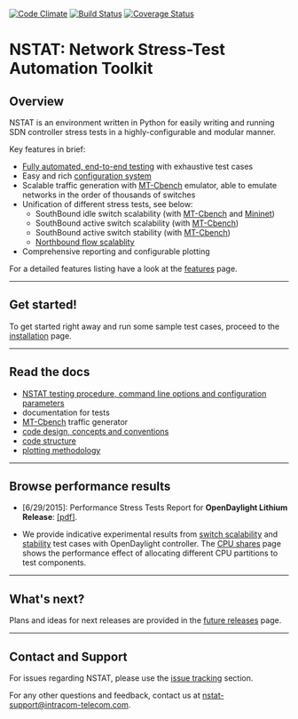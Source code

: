 [![Code Climate](https://codeclimate.com/github/intracom-telecom-sdn/nstat/badges/gpa.svg)](https://codeclimate.com/github/intracom-telecom-sdn/nstat)
[![Build Status](https://travis-ci.org/intracom-telecom-sdn/nstat.svg?branch=master)](https://travis-ci.org/intracom-telecom-sdn/nstat)
[![Coverage Status](https://coveralls.io/repos/intracom-telecom-sdn/nstat/badge.svg?branch=master&service=github)](https://coveralls.io/github/intracom-telecom-sdn/nstat?branch=master)


# NSTAT: Network Stress-Test Automation Toolkit

## Overview

NSTAT is an environment written in Python for easily writing and running
SDN controller stress tests in a highly-configurable and modular manner.

Key features in brief:
- [Fully automated, end-to-end testing](https://github.com/intracom-telecom-sdn/nstat/wiki/NSTAT#work-flow) with exhaustive test cases
- Easy and rich [configuration system](https://github.com/intracom-telecom-sdn/nstat/wiki/NSTAT#configuration-keys)
- Scalable traffic generation with [MT-Cbench](https://github.com/intracom-telecom-sdn/mtcbench) emulator,
  able to emulate networks in the order of thousands of switches
- Unification of different stress tests, see below:
  * SouthBound idle switch scalability (with [MT-Cbench](https://github.com/intracom-telecom-sdn/nstat/wiki/Switch-scalability-test-with-idle-MT-Cbench-switches) and [Mininet](https://github.com/intracom-telecom-sdn/nstat/wiki/Switch-scalability-test-with-idle-Mininet-switches))
  * SouthBound active switch scalability (with [MT-Cbench](https://github.com/intracom-telecom-sdn/nstat/wiki/Switch-scalability-test-with-active-MT-Cbench-switches))
  * SouthBound active switch stability (with [MT-Cbench](https://github.com/intracom-telecom-sdn/nstat/wiki/Controller-stability-test-with-active-MT-Cbench-switches))
  * [Northbound flow scalablity](https://github.com/intracom-telecom-sdn/nstat/wiki/Flow-scalability-test-with-idle-Mininet-switches)
- Comprehensive reporting and configurable plotting

For a detailed features listing have a look at the [features](https://github.com/intracom-telecom-sdn/nstat/wiki/Features) page.

-----------------------------------------------------------

## Get started!

To get started right away and run some sample test cases, proceed to the
[installation](https://github.com/intracom-telecom-sdn/nstat/wiki/Installation)
page.

-----------------------------------------------------------

## Read the docs

- [NSTAT testing procedure, command line options and configuration parameters](https://github.com/intracom-telecom-sdn/nstat/wiki/NSTAT)
- documentation for tests
- [MT-Cbench](https://github.com/intracom-telecom-sdn/mtcbench) traffic generator
- [code design, concepts and conventions](https://github.com/intracom-telecom-sdn/nstat/wiki/Code-design)
- [code structure](https://github.com/intracom-telecom-sdn/nstat/wiki/Code-design#code-structure)
- [plotting methodology](https://github.com/intracom-telecom-sdn/nstat/wiki/Plotting)

-----------------------------------------------------------

## Browse performance results

- [6/29/2015]: Performance Stress Tests Report for **OpenDaylight Lithium Release**: [[pdf]](https://raw.githubusercontent.com/wiki/intracom-telecom-sdn/nstat/files/ODL_performance_report_v1.0.pdf).

- We provide indicative experimental results from [switch  scalability](https://github.com/intracom-telecom-sdn/nstat/wiki/ODL-Helium-SR3-switch-scalability-results)
and [stability](https://github.com/intracom-telecom-sdn/nstat/wiki/ODL-Helium-SR3-stability-results)
test cases with OpenDaylight controller. The [CPU shares](https://github.com/intracom-telecom-sdn/nstat/wiki/Capping-controller-and-generator-CPU-resources-in-collocated-tests) page
shows the performance effect of allocating different CPU partitions
to test components.

-----------------------------------------------------------

## What's next?

Plans and ideas for next releases are provided in the [future releases](https://github.com/intracom-telecom-sdn/nstat/wiki/Future-releases) page.

-----------------------------------------------------------

## Contact and Support

For issues regarding NSTAT, please use the [issue tracking](https://github.com/intracom-telecom-sdn/nstat/issues) section.

For any other questions and feedback, contact us at [nstat-support@intracom-telecom.com](mailto:nstat-support@intracom-telecom.com).



